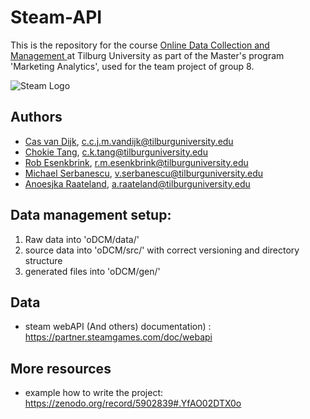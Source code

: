 # Steam-API
This is the repository for the course [Online Data Collection and Management ](https://github.com/hannesdatta/course-odcm) at Tilburg University as part of the Master's program 'Marketing Analytics', used for the team project of group 8. 

![Steam Logo ](https://upload.wikimedia.org/wikipedia/commons/8/87/New_Steam_Logo_with_name.jpg)


## Authors

 * [Cas van Dijk](https://github.com/Cas-24), c.c.j.m.vandijk@tilburguniversity.edu
 * [Chokie Tang](https://github.com/chokietang), c.k.tang@tilburguniversity.edu
 * [Rob Esenkbrink](https://github.com/opgeROBt), r.m.esenkbrink@tilburguniversity.edu
 * [Michael Serbanescu](https://github.com/MihaiVladS), v.serbanescu@tilburguniversity.edu
 * [Anoesjka Raateland](https://github.com/Anoesjka97), a.raateland@tilburguniversity.edu


## Data management setup: 
1. Raw data into  'oDCM/data/'
2. source data into 'oDCM/src/' with correct versioning and directory structure 
3. generated files into 'oDCM/gen/'  


## Data

* steam webAPI (And others) documentation) : https://partner.steamgames.com/doc/webapi


## More resources

* example how to write the project:  https://zenodo.org/record/5902839#.YfAO02DTX0o




